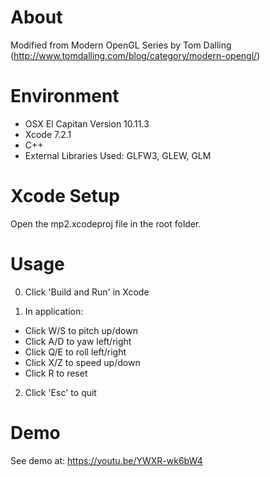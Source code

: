 # About

Modified from Modern OpenGL Series by Tom Dalling (http://www.tomdalling.com/blog/category/modern-opengl/)

# Environment

- OSX El Capitan Version 10.11.3
- Xcode 7.2.1
- C++
- External Libraries Used: GLFW3, GLEW, GLM

# Xcode Setup

Open the mp2.xcodeproj file in the root folder. 

# Usage

0. Click 'Build and Run' in Xcode

1. In application:
  * Click W/S to pitch up/down
  * Click A/D to yaw left/right
  * Click Q/E to roll left/right
  * Click X/Z to speed up/down
  * Click R to reset

2. Click 'Esc' to quit

# Demo

See demo at:
https://youtu.be/YWXR-wk6bW4


